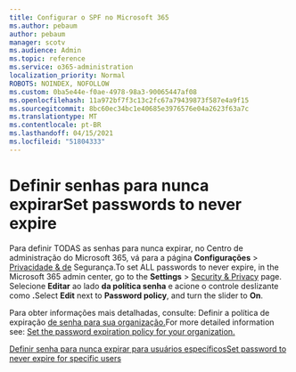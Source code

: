 ```yaml
---
title: Configurar o SPF no Microsoft 365
ms.author: pebaum
author: pebaum
manager: scotv
ms.audience: Admin
ms.topic: reference
ms.service: o365-administration
localization_priority: Normal
ROBOTS: NOINDEX, NOFOLLOW
ms.custom: 0ba5e44e-f0ae-4978-98a3-90065447af08
ms.openlocfilehash: 11a972bf7f3c13c2fc67a79439873f587e4a9f15
ms.sourcegitcommit: 8bc60ec34bc1e40685e3976576e04a2623f63a7c
ms.translationtype: MT
ms.contentlocale: pt-BR
ms.lasthandoff: 04/15/2021
ms.locfileid: "51804333"
---
```

# <a name="set-passwords-to-never-expire"></a><span data-ttu-id="5540b-102">Definir senhas para nunca expirar</span><span class="sxs-lookup"><span data-stu-id="5540b-102">Set passwords to never expire</span></span> 

<span data-ttu-id="5540b-103">Para definir TODAS as senhas para nunca expirar, no Centro de administração do Microsoft 365, vá para a página **Configurações**  >  [Privacidade &amp; de](https://portal.office.com/adminportal/home#/settings/security) Segurança.</span><span class="sxs-lookup"><span data-stu-id="5540b-103">To set ALL passwords to never expire, in the Microsoft 365 admin center, go to the **Settings** > [Security &amp; Privacy](https://portal.office.com/adminportal/home#/settings/security) page.</span></span> <span data-ttu-id="5540b-104">Selecione **Editar** ao lado **da política senha** e acione o controle deslizante como **.**</span><span class="sxs-lookup"><span data-stu-id="5540b-104">Select **Edit** next to **Password policy**, and turn the slider to **On**.</span></span>
  
<span data-ttu-id="5540b-105">Para obter informações mais detalhadas, consulte: Definir a política de expiração [de senha para sua organização.](https://docs.microsoft.com/microsoft-365/admin/manage/set-password-expiration-policy)</span><span class="sxs-lookup"><span data-stu-id="5540b-105">For more detailed information see: [Set the password expiration policy for your organization.](https://docs.microsoft.com/microsoft-365/admin/manage/set-password-expiration-policy)</span></span>
  
[<span data-ttu-id="5540b-106">Definir senha para nunca expirar para usuários específicos</span><span class="sxs-lookup"><span data-stu-id="5540b-106">Set password to never expire for specific users</span></span>](https://docs.microsoft.com/microsoft-365/admin/add-users/set-password-to-never-expire)
  
